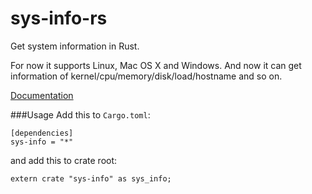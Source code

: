 # sys-info-rs

Get system information in Rust.

For now it supports Linux, Mac OS X and Windows.
And now it can get information of kernel/cpu/memory/disk/load/hostname and so on.

[Documentation](http://docs.fillzpp.org/sys-info-rs/sys-info)

###Usage
Add this to `Cargo.toml`:

```
[dependencies]
sys-info = "*"
```

and add this to crate root:

```
extern crate "sys-info" as sys_info;
```

